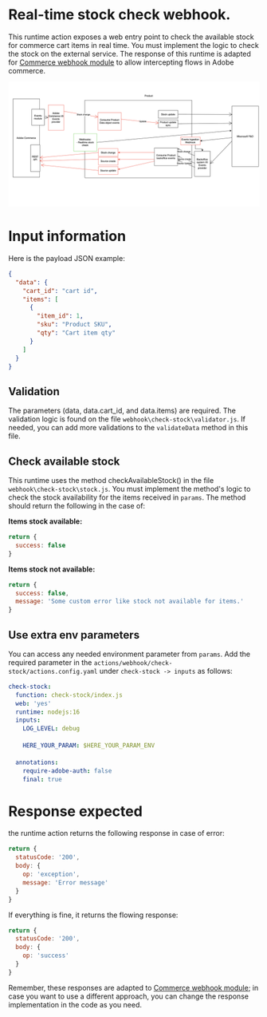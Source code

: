 # Real-time stock check webhook.

This runtime action exposes a web entry point to check the available stock for commerce cart items in real time. You must implement the logic to check the stock on the external service.
The response of this runtime is adapted for [Commerce webhook module](https://developer.adobe.com/commerce/extensibility/webhooks/) to allow intercepting flows in Adobe commerce.

![Alt text](SyncWebhookStockCheck.png "Title")

# Input information

Here is the payload JSON example:
```json
{
  "data": {
    "cart_id": "cart id",
    "items": [
      {
        "item_id": 1,
        "sku": "Product SKU",
        "qty": "Cart item qty"
      }
    ]
  }
}
```

## Validation
The parameters (data, data.cart_id, and data.items) are required. The validation logic is found on the file `webhook\check-stock\validator.js`. If needed, you can add more validations to the `validateData` method in this file.

## Check available stock
This runtime uses the method checkAvailableStock() in the file `webhook\check-stock\stock.js`. You must implement the method's logic to check the stock availability for the items received in `params`.
The method should return the following in the case of:

**Items stock available:**
```javascript
return {
  success: false
}
```

**Items stock not available:**
```javascript
return {
  success: false,
  message: 'Some custom error like stock not available for items.'
}
```

## Use extra env parameters
You can access any needed environment parameter from `params`. Add the required parameter in the `actions/webhook/check-stock/actions.config.yaml` under `check-stock -> inputs` as follows:
```yaml
check-stock:
  function: check-stock/index.js
  web: 'yes'
  runtime: nodejs:16
  inputs:
    LOG_LEVEL: debug
    
    HERE_YOUR_PARAM: $HERE_YOUR_PARAM_ENV
    
  annotations:
    require-adobe-auth: false
    final: true
```

# Response expected
the runtime action returns the following response in case of error:
```javascript
return {   
  statusCode: '200',
  body: {
    op: 'exception',
    message: 'Error message'
  }
}
```
If everything is fine, it returns the flowing response:

```javascript
return {
  statusCode: '200',
  body: {
    op: 'success'
  }
}
```

Remember, these responses are adapted to [Commerce webhook module](https://developer.adobe.com/commerce/extensibility/webhooks/); in case you want to use a different approach, you can change the response implementation in the code as you need.

